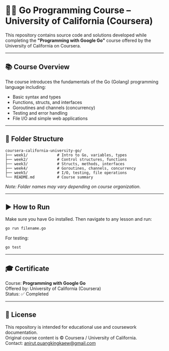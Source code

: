 
# 🧑‍💻 Go Programming Course – University of California (Coursera)

This repository contains source code and solutions developed while completing the **"Programming with Google Go"** course offered by the University of California on Coursera.

---

## 📚 Course Overview

The course introduces the fundamentals of the Go (Golang) programming language including:

- Basic syntax and types
- Functions, structs, and interfaces
- Goroutines and channels (concurrency)
- Testing and error handling
- File I/O and simple web applications

---

## 📁 Folder Structure

```
coursera-california-university-go/
├── week1/             # Intro to Go, variables, types
├── week2/             # Control structures, functions
├── week3/             # Structs, methods, interfaces
├── week4/             # Goroutines, channels, concurrency
├── week5/             # I/O, testing, file operations
└── README.md          # Course summary
```

_Note: Folder names may vary depending on course organization._

---

## ▶️ How to Run

Make sure you have Go installed. Then navigate to any lesson and run:

```bash
go run filename.go
```

For testing:

```bash
go test
```

---

## 🎓 Certificate

Course: **Programming with Google Go**  
Offered by: University of California (Coursera)  
Status: ✅ Completed

---

## 📄 License

This repository is intended for educational use and coursework documentation.  
Original course content is © Coursera / University of California.  
Contact: [anirut.puangkingkaew@gmail.com](mailto:anirut.puangkingkaew@gmail.com)
